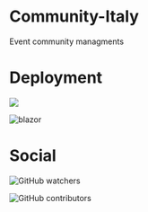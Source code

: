 # Community-Italy
Event community managments

# Deployment
![](https://github.com/andreatosato/Community-Italy/workflows/azfunc/badge.svg)

![blazor](https://github.com/andreatosato/Community-Italy/workflows/blazor/badge.svg)

# Social
![GitHub watchers](https://img.shields.io/github/watchers/andreatosato/community-italy?style=social)

![GitHub contributors](https://img.shields.io/github/contributors/andreatosato/community-italy)

